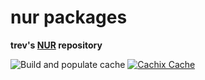 # nur packages

**trev's [NUR](https://github.com/nix-community/NUR) repository**

![Build and populate cache](https://github.com/spotdemo4/nur/actions/workflows/checks.yaml/badge.svg)
[![Cachix Cache](https://img.shields.io/badge/cachix-trevnur-blue.svg)](https://trevnur.cachix.org)

